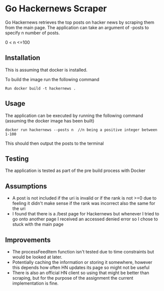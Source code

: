 # Go Hackernews Scraper

Go Hackernews retrieves the top posts on hacker news by scraping them from the main page.
The application can take an argument of -posts to specify n number of posts.

0 < n <=100


## Installation
This is assuming that docker is installed.

To build the image run the following command
```
Run docker build -t hackernews . 
```
## Usage
The application can be executed by running the following command (assuming the docker image has been built)

```
docker run hackernews --posts n  //n being a positive integer between 1-100
```
This should then output the posts to the terminal

## Testing
The application is tested as part of the pre build process with Docker

## Assumptions
* A post is not included if the uri is invalid or if the rank is not >=0 due to feeling it didn't make sense if the rank was incorrect also the same for the uri
* I found that there is a /best page for Hackernews but whenever I tried to go onto another page I received an accessed denied error so I chose to stuck with the main page

## Improvements
* The processFeedItem function isn't tested due to time constraints but would be looked at later.
* Potentially caching the information or storing it somewhere, however this depends how often HN updates its page so might not be useful
* There is also an official HN client so using that might be better than scraping, but for the purpose of the assignment the current implementation is fine.
